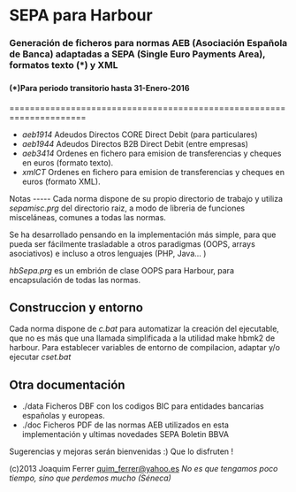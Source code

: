 <h1>SEPA para Harbour</h1>
<h3>Generación de ficheros para normas AEB (Asociación Española de Banca) 
adaptadas a SEPA (Single Euro Payments Area), formatos texto (*) y XML<h3>
<h4>(*)Para periodo transitorio hasta 31-Enero-2016</h4>
=====================================================================
<ul>
<li><em>aeb1914 </em>Adeudos Directos CORE Direct Debit (para particulares)</li>
<li><em>aeb1944 </em>Adeudos Directos B2B Direct Debit (entre empresas)</li>
<li><em>aeb3414 </em>Ordenes en fichero para emision de transferencias y cheques en euros (formato texto).</li>
<li><em>xmlCT   </em>Ordenes en fichero para emision de transferencias y cheques en euros (formato XML).</li>
</ul>
Notas
-----
Cada norma dispone de su propio directorio de trabajo y utiliza <em>sepamisc.prg</em> del directorio raiz, a modo de 
libreria de funciones misceláneas, comunes a todas las normas. 

Se ha desarrollado pensando en la implementación más simple, para que pueda ser fácilmente trasladable a otros
paradigmas (OOPS, arrays asociativos) e incluso a otros lenguajes (PHP, Java... )

<em>hbSepa.prg</em> es un embrión de clase OOPS para Harbour, para encapsulación de todas las normas.


Construccion y entorno
----------------------
Cada norma dispone de <em>c.bat</em> para automatizar la creación del ejecutable, que no es más que una llamada
simplificada a la utilidad make hbmk2 de harbour.
Para establecer variables de entorno de compilacion, adaptar y/o ejecutar <em>cset.bat</em> 


Otra documentación 
------------------
<ul>
<li>./data Ficheros DBF con los codigos BIC para entidades bancarias españolas y europeas.</li> 
<li>./doc  Ficheros PDF de las normas AEB utilizados en esta implementación y ultimas novedades SEPA Boletin BBVA</li>
</ul>

Sugerencias y mejoras serán bienvenidas :)
Que lo disfruten !

(c)2013 Joaquim Ferrer
<quim_ferrer@yahoo.es>
<cite>No es que tengamos poco tiempo, sino que perdemos mucho (Séneca)</cite>
